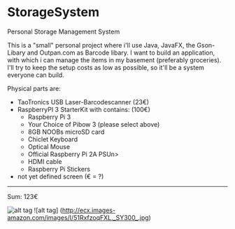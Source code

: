 # StorageSystem
Personal Storage Management System

This is a "small" personal project where i'll use Java, JavaFX, the Gson-Libary and Outpan.com as Barcode libary.
I want to build an application, with which i can manage the items in my basement (preferably groceries).
I'll try to keep the setup costs as low as possible, so it'll be a system everyone can build.

Physical parts are: 
  - TaoTronics USB Laser-Barcodescanner (23€)
  - RaspberryPI 3 StarterKit with contains: (100€)
      - Raspberry Pi 3
      - Your Choice of Pibow 3 (please select above)
      - 8GB NOOBs microSD card
      - Chiclet Keyboard
      - Optical Mouse
      - Official Raspberry Pi 2A PSUn>
      - HDMI cable
      - Raspberry Pi Stickers
  - not yet defined screen (€ = ?)

------------------------------
Sum: 123€

![alt tag](http://ecx.images-amazon.com/images/I/71T55P9USGL._SL1500_.jpg)
![alt tag] (http://ecx.images-amazon.com/images/I/51RxfzoqFXL._SY300_.jpg)
